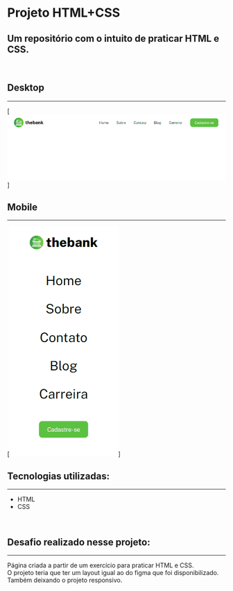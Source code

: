 # Projeto HTML+CSS

## Um repositório com o intuito de praticar HTML e CSS.  

<br>

## Desktop

---
[<img src="src/images/animação.1.gif">]

## Mobile

---
[<img src="src/images/animação.2.gif">]
<br>


## Tecnologias utilizadas:

---
- HTML
- CSS
<br>

## Desafio realizado nesse projeto:

---
Página criada a partir de um exercício para praticar HTML e CSS. <br>
 O projeto teria que ter um layout igual ao do figma que foi disponibilizado.<br>
 Também deixando o projeto responsivo.